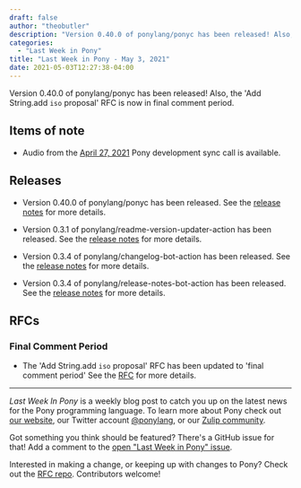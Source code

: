 ```yaml
---
draft: false
author: "theobutler"
description: "Version 0.40.0 of ponylang/ponyc has been released! Also, the 'Add String.add `iso` proposal' RFC is now in final comment period."
categories:
  - "Last Week in Pony"
title: "Last Week in Pony - May 3, 2021"
date: 2021-05-03T12:27:38-04:00
---
```


Version 0.40.0 of ponylang/ponyc has been released! Also, the 'Add String.add `iso` proposal' RFC is now in final comment period.
<!--more-->

## Items of note

- Audio from the [April 27, 2021](https://sync-recordings.ponylang.io/r/2021_04_27.m4a) Pony development sync call is available.

## Releases

- Version 0.40.0 of ponylang/ponyc has been released.
See the [release notes](https://github.com/ponylang/ponyc/releases/tag/0.40.0) for more details.

- Version 0.3.1 of ponylang/readme-version-updater-action has been released.
See the [release notes](https://github.com/ponylang/readme-version-updater-action/releases/tag/0.3.1) for more details.

- Version 0.3.4 of ponylang/changelog-bot-action has been released.
See the [release notes](https://github.com/ponylang/changelog-bot-action/releases/tag/0.3.4) for more details.

- Version 0.3.4 of ponylang/release-notes-bot-action has been released.
See the [release notes](https://github.com/ponylang/release-notes-bot-action/releases/tag/0.3.4) for more details.

## RFCs

### Final Comment Period

- The 'Add String.add `iso` proposal' RFC has been updated to 'final comment period'
See the [RFC](https://github.com/ponylang/rfcs/pull/185) for more details.

---

_Last Week In Pony_ is a weekly blog post to catch you up on the latest news for the Pony programming language. To learn more about Pony check out [our website](https://ponylang.io), our Twitter account [@ponylang](https://twitter.com/ponylang), or our [Zulip community](https://ponylang.zulipchat.com).

Got something you think should be featured? There's a GitHub issue for that! Add a comment to the [open "Last Week in Pony" issue](https://github.com/ponylang/ponylang.github.io/issues?q=is%3Aissue+is%3Aopen+label%3Alast-week-in-pony).

Interested in making a change, or keeping up with changes to Pony? Check out the [RFC repo](https://github.com/ponylang/rfcs). Contributors welcome!
